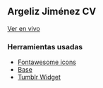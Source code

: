 ## Argeliz Jiménez CV

[Ver en vivo](http://resume-argeliz.rhcloud.com)

### Herramientas usadas
* [Fontawesome icons](https://fontawesome.io/icons/)
* [Base](https://matthewhartman.github.io/base/)
* [Tumblr Widget](http://jiapps.com/free-stuff/tumblr-widget-for-your-website.html)
